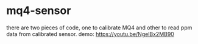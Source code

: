 # mq4-sensor
there are two pieces of code, one to calibrate MQ4 and other to read ppm data from calibrated sensor.
demo: https://youtu.be/NgelBx2MB90
